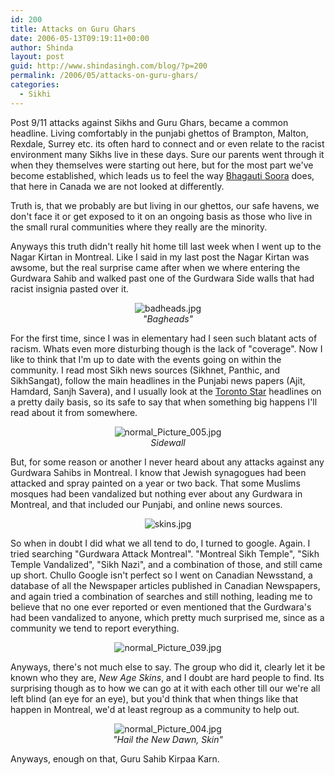 ```yaml
---
id: 200
title: Attacks on Guru Ghars
date: 2006-05-13T09:19:11+00:00
author: Shinda
layout: post
guid: http://www.shindasingh.com/blog/?p=200
permalink: /2006/05/attacks-on-guru-ghars/
categories:
  - Sikhi
---
```

Post 9/11 attacks against Sikhs and Guru Ghars, became a common headline. Living comfortably in the punjabi ghettos of Brampton, Malton, Rexdale, Surrey etc. its often hard to connect and or even relate to the racist environment many Sikhs live in these days. Sure our parents went through it when they themselves were starting out here, but for the most part we've become established, which leads us to feel the way [Bhagauti Soora](http://bhagauti.blogspot.com/2006/05/canadian-dastaar-in-cali.html) does, that here in Canada we are not looked at differently.

Truth is, that we probably are but living in our ghettos, our safe havens, we don't face it or get exposed to it on an ongoing basis as those who live in the small rural communities where they really are the minority.

Anyways this truth didn't really hit home till last week when I went up to the Nagar Kirtan in Montreal. Like I said in my last post the Nagar Kirtan was awsome, but the real surprise came after when we where entering the Gurdwara Sahib and walked past one of the Gurdwara Side walls that had racist insignia pasted over it.

<div style="text-align: center">
  <img id="image196" alt="badheads.jpg" src="http://www.shindasingh.com/blog/wp-content/uploads/2006/05/badheads.jpg" /><br /> <em>"Bagheads"</em>
</div>

For the first time, since I was in elementary had I seen such blatant acts of racism. Whats even more disturbing though is the lack of "coverage". Now I like to think that I'm up to date with the events going on within the community. I read most Sikh news sources (Sikhnet, Panthic, and SikhSangat), follow the main headlines in the Punjabi news papers (Ajit, Hamdard, Sanjh Savera), and I usually look at the [Toronto Star](http://www.thestar.com) headlines on a pretty daily basis, so its safe to say that when something big happens I'll read about it from somewhere.

<div style="text-align: center">
  <img id="image199" alt="normal_Picture_005.jpg" src="http://www.shindasingh.com/blog/wp-content/uploads/2006/05/normal_Picture_005.jpg" /><br /> <em>Sidewall</em>
</div>

But, for some reason or another I never heard about any attacks against any Gurdwara Sahibs in Montreal. I know that Jewish synagogues had been attacked and spray painted on a year or two back. That some Muslims mosques had been vandalized but nothing ever about any Gurdwara in Montreal, and that included our Punjabi, and online news sources.

<div style="text-align: center">
  <img id="image197" alt="skins.jpg" src="http://www.shindasingh.com/blog/wp-content/uploads/2006/05/skins.jpg" />
</div>

So when in doubt I did what we all tend to do, I turned to google. Again. I tried searching "Gurdwara Attack Montreal". "Montreal Sikh Temple", "Sikh Temple Vandalized", "Sikh Nazi", and a combination of those, and still came up short. Chullo Google isn't perfect so I went on Canadian Newsstand, a database of all the Newspaper articles published in Canadian Newspapers, and again tried a combination of searches and still nothing, leading me to believe that no one ever reported or even mentioned that the Gurdwara's had been vandalized to anyone, which pretty much surprised me, since as a community we tend to report everything.

<div style="text-align: center">
  <img alt="normal_Picture_039.jpg" id="image201" src="http://www.shindasingh.com/blog/wp-content/uploads/2006/05/normal_Picture_039.jpg" />
</div>

Anyways, there's not much else to say. The group who did it, clearly let it be known who they are, _New Age Skins_, and I doubt are hard people to find. Its surprising though as to how we can go at it with each other till our we're all left blind (an eye for an eye), but you'd think that when things like that happen in Montreal, we'd at least regroup as a community to help out.

<div style="text-align: center">
  <img id="image198" alt="normal_Picture_004.jpg" src="http://www.shindasingh.com/blog/wp-content/uploads/2006/05/normal_Picture_004.jpg" /><br /> <em>"Hail the New Dawn, Skin"</em>
</div>

Anyways, enough on that, Guru Sahib Kirpaa Karn.